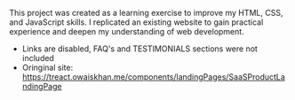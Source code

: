This project was created as a learning exercise to improve my HTML, CSS, and JavaScript skills. I replicated an existing website to gain practical experience and deepen my understanding of web development. 
- Links are disabled, FAQ's and TESTIMONIALS sections were not included
- Oringinal site: https://treact.owaiskhan.me/components/landingPages/SaaSProductLandingPage
